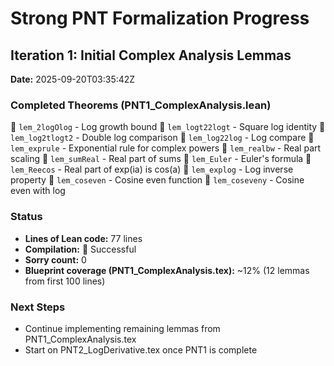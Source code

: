 # Strong PNT Formalization Progress

## Iteration 1: Initial Complex Analysis Lemmas
**Date:** 2025-09-20T03:35:42Z

### Completed Theorems (PNT1_ComplexAnalysis.lean)
 `lem_2logOlog` - Log growth bound
 `lem_logt22logt` - Square log identity
 `lem_log2tlogt2` - Double log comparison
 `lem_log22log` - Log compare
 `lem_exprule` - Exponential rule for complex powers
 `lem_realbw` - Real part scaling
 `lem_sumReal` - Real part of sums
 `lem_Euler` - Euler's formula
 `lem_Reecos` - Real part of exp(ia) is cos(a)
 `lem_explog` - Log inverse property
 `lem_coseven` - Cosine even function
 `lem_coseveny` - Cosine even with log

### Status
- **Lines of Lean code:** 77 lines
- **Compilation:**  Successful
- **Sorry count:** 0
- **Blueprint coverage (PNT1_ComplexAnalysis.tex):** ~12% (12 lemmas from first 100 lines)

### Next Steps
- Continue implementing remaining lemmas from PNT1_ComplexAnalysis.tex
- Start on PNT2_LogDerivative.tex once PNT1 is complete